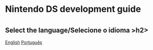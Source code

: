 # Nintendo DS development guide <h1>
## Select the language/Selecione o idioma >h2>
[English](https://github.com/igorbdamata/Nintendo-DS-development-guide/tree/main/EnglishGuide#readme)
[Português](https://github.com/igorbdamata/Nintendo-DS-development-guide/tree/main/PortugueseGuide#readme)
